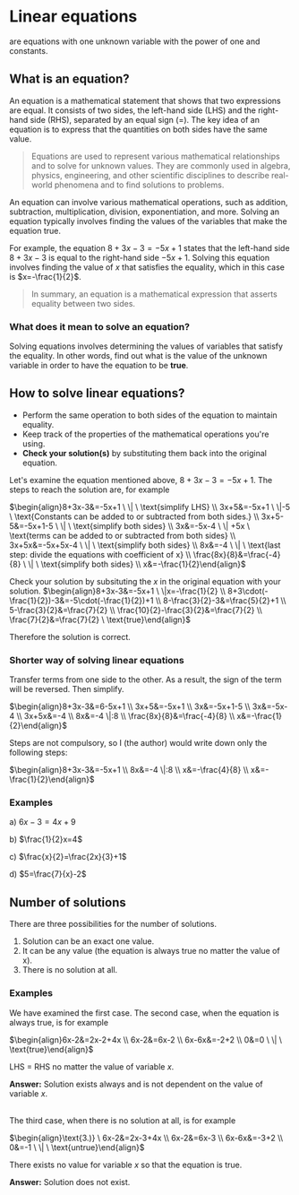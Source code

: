 # Linear equations
are equations with one unknown variable with the power of one and constants.

## What is an equation?
An equation is a mathematical statement that shows that two expressions are equal. It consists of two sides, the left-hand side (LHS) and the right-hand side (RHS), separated by an equal sign (=). The key idea of an equation is to express that the quantities on both sides have the same value.

> Equations are used to represent various mathematical relationships and to solve for unknown values. They are commonly used in algebra, physics, engineering, and other scientific disciplines to describe real-world phenomena and to find solutions to problems.

An equation can involve various mathematical operations, such as addition, subtraction, multiplication, division, exponentiation, and more. Solving an equation typically involves finding the values of the variables that make the equation true.

For example, the equation $8+3x-3=-5x+1$ states that the left-hand side $8+3x-3$ is equal to the right-hand side $-5x+1$. Solving this equation involves finding the value of $x$ that satisfies the equality, which in this case is $x=-\frac{1}{2}$.

> In summary, an equation is a mathematical expression that asserts equality between two sides.

### What does it mean to solve an equation?
Solving equations involves determining the values of variables that satisfy the equality. In other words, find out what is the value of the unknown variable in order to have the equation to be **true**.

## How to solve linear equations?
- Perform the same operation to both sides of the equation to maintain equality.
- Keep track of the properties of the mathematical operations you're using.
- **Check your solution(s)** by substituting them back into the original equation.

Let's examine the equation mentioned above, $8+3x-3=-5x+1$. The steps to reach the solution are, for example

$\begin{align}8+3x-3&=-5x+1 \ \| \ \text{simplify LHS} \\
3x+5&=-5x+1 \  \|-5  \ \text{Constants can be added to or subtracted from both sides.} \\
3x+5-5&=-5x+1-5 \  \|  \ \text{simplify both sides} \\
3x&=-5x-4 \  \| +5x  \ \text{terms can be added to or subtracted from both sides} \\
3x+5x&=-5x+5x-4 \  \|  \ \text{simplify both sides} \\
8x&=-4 \  \|  \ \text{last step: divide the equations with coefficient of x} \\
\frac{8x}{8}&=\frac{-4}{8} \  \|  \ \text{simplify both sides} \\
x&=-\frac{1}{2}\end{align}$

Check your solution by subsituting the $x$ in the original equation with your solution.
$\begin{align}8+3x-3&=-5x+1 \ \|x=-\frac{1}{2} \\
8+3\cdot(-\frac{1}{2})-3&=-5\cdot(-\frac{1}{2})+1 \\
8-\frac{3}{2}-3&=\frac{5}{2}+1 \\
5-\frac{3}{2}&=\frac{7}{2} \\
\frac{10}{2}-\frac{3}{2}&=\frac{7}{2} \\
\frac{7}{2}&=\frac{7}{2} \ \text{true}\end{align}$

Therefore the solution is correct.

### Shorter way of solving linear equations
Transfer terms from one side to the other. As a result, the sign of the term will be reversed. Then simplify.

$\begin{align}8+3x-3&=6-5x+1 \\
3x+5&=-5x+1 \\
3x&=-5x+1-5 \\
3x&=-5x-4 \\
3x+5x&=-4 \\
8x&=-4 \|:8 \\
\frac{8x}{8}&=\frac{-4}{8} \\
x&=-\frac{1}{2}\end{align}$

Steps are not compulsory, so I (the author) would write down only the following steps:

$\begin{align}8+3x-3&=-5x+1 \\
8x&=-4 \|:8 \\
x&=-\frac{4}{8} \\
x&=-\frac{1}{2}\end{align}$


### Examples
a) $6x-3=4x+9$

b) $\frac{1}{2}x=4$

c) $\frac{x}{2}=\frac{2x}{3}+1$

d) $5=\frac{7}{x}-2$

## Number of solutions
There are three possibilities for the number of solutions.
1. Solution can be an exact one value.
2. It can be any value (the equation is always true no matter the value of x).
3. There is no solution at all.

### Examples
We have examined the first case. The second case, when the equation is always true, is for example

$\begin{align}6x-2&=2x-2+4x \\
6x-2&=6x-2 \\
6x-6x&=-2+2 \\
0&=0 \ \| \ \text{true}\end{align}$

LHS = RHS no matter the value of variable $x$.

**Answer:** Solution exists always and is not dependent on the value of variable $x$.<br><br>

The third case, when there is no solution at all, is for example

$\begin{align}\text{3.)} \ 6x-2&=2x-3+4x \\
6x-2&=6x-3 \\
6x-6x&=-3+2 \\
0&=-1 \  \| \ \text{untrue}\end{align}$

There exists no value for variable $x$ so that the equation is true.

**Answer:** Solution does not exist.